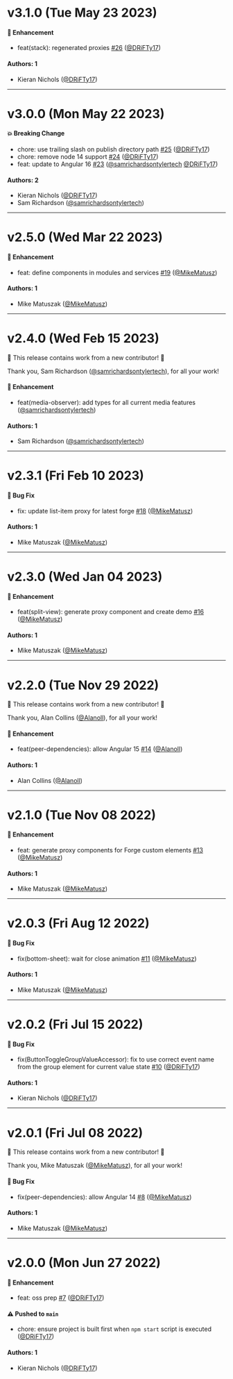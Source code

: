 # v3.1.0 (Tue May 23 2023)

#### 🚀 Enhancement

- feat(stack): regenerated proxies [#26](https://github.com/tyler-technologies-oss/forge-angular/pull/26) ([@DRiFTy17](https://github.com/DRiFTy17))

#### Authors: 1

- Kieran Nichols ([@DRiFTy17](https://github.com/DRiFTy17))

---

# v3.0.0 (Mon May 22 2023)

#### 💥 Breaking Change

- chore: use trailing slash on publish directory path [#25](https://github.com/tyler-technologies-oss/forge-angular/pull/25) ([@DRiFTy17](https://github.com/DRiFTy17))
- chore: remove node 14 support [#24](https://github.com/tyler-technologies-oss/forge-angular/pull/24) ([@DRiFTy17](https://github.com/DRiFTy17))
- feat: update to Angular 16 [#23](https://github.com/tyler-technologies-oss/forge-angular/pull/23) ([@samrichardsontylertech](https://github.com/samrichardsontylertech) [@DRiFTy17](https://github.com/DRiFTy17))

#### Authors: 2

- Kieran Nichols ([@DRiFTy17](https://github.com/DRiFTy17))
- Sam Richardson ([@samrichardsontylertech](https://github.com/samrichardsontylertech))

---

# v2.5.0 (Wed Mar 22 2023)

#### 🚀 Enhancement

- feat: define components in modules and services [#19](https://github.com/tyler-technologies-oss/forge-angular/pull/19) ([@MikeMatusz](https://github.com/MikeMatusz))

#### Authors: 1

- Mike Matuszak ([@MikeMatusz](https://github.com/MikeMatusz))

---

# v2.4.0 (Wed Feb 15 2023)

:tada: This release contains work from a new contributor! :tada:

Thank you, Sam Richardson ([@samrichardsontylertech](https://github.com/samrichardsontylertech)), for all your work!

#### 🚀 Enhancement

- feat(media-observer): add types for all current media features ([@samrichardsontylertech](https://github.com/samrichardsontylertech))

#### Authors: 1

- Sam Richardson ([@samrichardsontylertech](https://github.com/samrichardsontylertech))

---

# v2.3.1 (Fri Feb 10 2023)

#### 🐛 Bug Fix

- fix: update list-item proxy for latest forge [#18](https://github.com/tyler-technologies-oss/forge-angular/pull/18) ([@MikeMatusz](https://github.com/MikeMatusz))

#### Authors: 1

- Mike Matuszak ([@MikeMatusz](https://github.com/MikeMatusz))

---

# v2.3.0 (Wed Jan 04 2023)

#### 🚀 Enhancement

- feat(split-view): generate proxy component and create demo [#16](https://github.com/tyler-technologies-oss/forge-angular/pull/16) ([@MikeMatusz](https://github.com/MikeMatusz))

#### Authors: 1

- Mike Matuszak ([@MikeMatusz](https://github.com/MikeMatusz))

---

# v2.2.0 (Tue Nov 29 2022)

:tada: This release contains work from a new contributor! :tada:

Thank you, Alan Collins ([@Alanoll](https://github.com/Alanoll)), for all your work!

#### 🚀 Enhancement

- feat(peer-dependencies): allow Angular 15 [#14](https://github.com/tyler-technologies-oss/forge-angular/pull/14) ([@Alanoll](https://github.com/Alanoll))

#### Authors: 1

- Alan Collins ([@Alanoll](https://github.com/Alanoll))

---

# v2.1.0 (Tue Nov 08 2022)

#### 🚀 Enhancement

- feat: generate proxy components for Forge custom elements [#13](https://github.com/tyler-technologies-oss/forge-angular/pull/13) ([@MikeMatusz](https://github.com/MikeMatusz))

#### Authors: 1

- Mike Matuszak ([@MikeMatusz](https://github.com/MikeMatusz))

---

# v2.0.3 (Fri Aug 12 2022)

#### 🐛 Bug Fix

- fix(bottom-sheet): wait for close animation [#11](https://github.com/tyler-technologies-oss/forge-angular/pull/11) ([@MikeMatusz](https://github.com/MikeMatusz))

#### Authors: 1

- Mike Matuszak ([@MikeMatusz](https://github.com/MikeMatusz))

---

# v2.0.2 (Fri Jul 15 2022)

#### 🐛 Bug Fix

- fix(ButtonToggleGroupValueAccessor): fix to use correct event name from the group element for current value state [#10](https://github.com/tyler-technologies-oss/forge-angular/pull/10) ([@DRiFTy17](https://github.com/DRiFTy17))

#### Authors: 1

- Kieran Nichols ([@DRiFTy17](https://github.com/DRiFTy17))

---

# v2.0.1 (Fri Jul 08 2022)

:tada: This release contains work from a new contributor! :tada:

Thank you, Mike Matuszak ([@MikeMatusz](https://github.com/MikeMatusz)), for all your work!

#### 🐛 Bug Fix

- fix(peer-dependencies): allow Angular 14 [#8](https://github.com/tyler-technologies-oss/forge-angular/pull/8) ([@MikeMatusz](https://github.com/MikeMatusz))

#### Authors: 1

- Mike Matuszak ([@MikeMatusz](https://github.com/MikeMatusz))

---

# v2.0.0 (Mon Jun 27 2022)

#### 🚀 Enhancement

- feat: oss prep [#7](https://github.com/tyler-technologies-oss/forge-angular/pull/7) ([@DRiFTy17](https://github.com/DRiFTy17))

#### ⚠️ Pushed to `main`

- chore: ensure project is built first when `npm start` script is executed ([@DRiFTy17](https://github.com/DRiFTy17))

#### Authors: 1

- Kieran Nichols ([@DRiFTy17](https://github.com/DRiFTy17))
